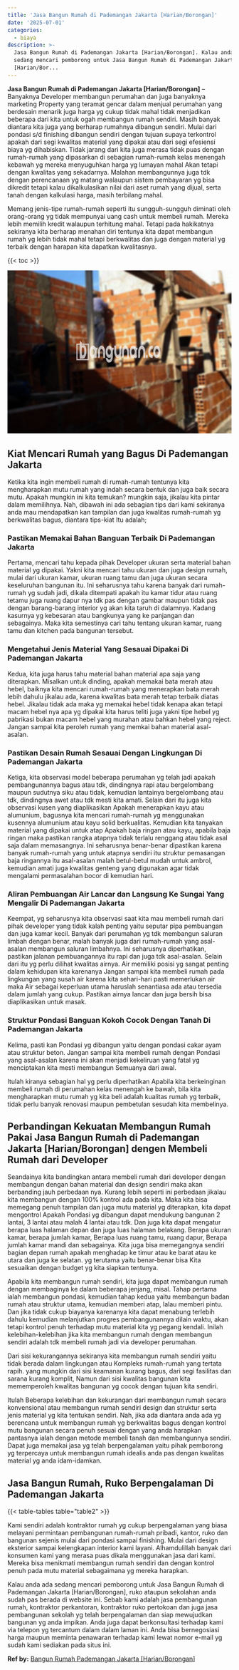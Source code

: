 ```yaml
---
title: 'Jasa Bangun Rumah di Pademangan Jakarta [Harian/Borongan]'
date: '2025-07-01'
categories:
  - biaya
description: >-
  Jasa Bangun Rumah di Pademangan Jakarta [Harian/Borongan]. Kalau anda ada
  sedang mencari pemborong untuk Jasa Bangun Rumah di Pademangan Jakarta
  [Harian/Bor...
---
```


**Jasa Bangun Rumah di Pademangan Jakarta \[Harian/Borongan\]** – Banyaknya Developer membangun perumahan dan juga banyaknya marketing Property yang teramat gencar dalam menjual perumahan yang berdesain menarik juga harga yg cukup tidak mahal tidak menjadikan beberapa dari kita untuk ogah membangun rumah sendiri. Masih banyak diantara kita juga yang berharap rumahnya dibangun sendiri. Mulai dari pondasi s/d finishing dibangun sendiri dengan tujuan supaya terkontrol apakah dari segi kwalitas material yang dipakai atau dari segi efesiensi biaya yg dihabiskan. Tidak jarang dari kita juga merasa tidak puas dengan rumah-rumah yang dipasarkan di sebagian rumah-rumah kelas menengah kebawah yg mereka menyuguhkan harga yg lumayan mahal Akan tetapi dengan kwalitas yang sekadarnya. Malahan membangunnya juga tdk dengan perencanaan yg matang walaupun sistem pembayaran yg bisa dikredit tetapi kalau dikalkulasikan nilai dari aset rumah yang dijual, serta tanah dengan kalkulasi harga, masih terbilang mahal.

Memang jenis-tipe rumah-rumah seperti itu sungguh-sungguh diminati oleh orang-orang yg tidak mempunyai uang cash untuk membeli rumah. Mereka lebih memilih kredit walaupun terhitung mahal. Tetapi pada hakikatnya sekiranya kita berharap menahan diri tentunya kita dapat membangun rumah yg lebih tidak mahal tetapi berkwalitas dan juga dengan material yg terbaik dengan harapan kita dapatkan kwalitasnya.

{{< toc >}}

![Jasa Bangun Rumah di Pademangan Jakarta [Harian/Borongan]](/images/borong-bangunan-24.png)

## Kiat Mencari Rumah yang Bagus Di Pademangan Jakarta

Ketika kita ingin membeli rumah di rumah-rumah tentunya kita mengharapkan mutu rumah yang indah secara bentuk dan juga baik secara mutu. Apakah mungkin ini kita temukan? mungkin saja, jikalau kita pintar dalam memilihnya. Nah, dibawah ini ada sebagian tips dari kami sekiranya anda mau mendapatkan kan tampilan dan juga kwalitas rumah-rumah yg berkwalitas bagus, diantara tips-kiat Itu adalah;

### Pastikan Memakai Bahan Banguan Terbaik Di Pademangan Jakarta

Pertama, mencari tahu kepada pihak Developer ukuran serta material bahan material yg dipakai. Yakni kita mencari tahu ukuran dan juga design rumah, mulai dari ukuran kamar, ukuran ruang tamu dan juga ukuran secara keseluruhan bangunan itu. Ini seharusnya tahu karena banyak dari rumah-rumah yg sudah jadi, dikala ditempati apakah itu kamar tidur atau ruang tetamu juga ruang dapur nya tdk pas dengan gambar maupun tidak pas dengan barang-barang interior yg akan kita taruh di dalamnya. Kadang kasurnya yg kebesaran atau bangkunya yang ke panjangan dan sebagainya. Maka kita semestinya cari tahu tentang ukuran kamar, ruang tamu dan kitchen pada bangunan tersebut.

### Mengetahui Jenis Material Yang Sesauai Dipakai Di Pademangan Jakarta

Kedua, kita juga harus tahu material bahan material apa saja yang diterapkan. Misalkan untuk dinding, apakah memakai bata merah atau hebel, baiknya kita mencari rumah-rumah yang menerapkan bata merah lebih dahulu jikalau ada, karena kwalitas bata merah tetap terbaik diatas hebel. Jikalau tidak ada maka yg memakai hebel tidak kenapa akan tetapi macam hebel nya apa yg dipakai kita harus teliti juga yakni tipe hebel yg pabrikasi bukan macam hebel yang murahan atau bahkan hebel yang reject. Jangan sampai kita peroleh rumah yang memkai bahan material asal-asalan.

### Pastikan Desain Rumah Sesauai Dengan Lingkungan Di Pademangan Jakarta

Ketiga, kita observasi model beberapa perumahan yg telah jadi apakah pembangunannya bagus atau tdk, dindingnya rapi atau bergelombang maupun sudutnya siku atau tidak, kemudian lantainya bergelombang atau tdk, dindingnya awet atau tdk mesti kita amati. Selain dari itu juga kita observasi kusen yang diaplikasikan Apakah menerapkan kayu atau alumunium, bagusnya kita mencari rumah-rumah yg menggunakan kusennya alumunium atau kayu solid berkualitas. Kemudian kita tanyakan material yang dipakai untuk atap Apakah baja ringan atau kayu, apabila baja ringan maka pastikan rangka atapnya tidak terlalu renggang atau tidak asal saja dalam memasangnya. Ini seharusnya benar-benar dipastikan karena banyak rumah-rumah yang untuk atapnya sendiri itu struktur pemasangan baja ringannya itu asal-asalan malah betul-betul mudah untuk ambrol, kemudian amati juga kwalitas genteng yang digunakan agar tidak mengalami permasalahan bocor di kemudian hari.

### Aliran Pembuangan Air Lancar dan Langsung Ke Sungai Yang Mengalir Di Pademangan Jakarta

Keempat, yg seharusnya kita observasi saat kita mau membeli rumah dari pihak developer yang tidak kalah penting yaitu seputar pipa pembuangan dan juga kamar kecil. Banyak dari perumahan yg tdk membangun saluran limbah dengan benar, malah banyak juga dari rumah-rumah yang asal-asalan membangun saluran limbahnya. Ini seharusnya diperhatikan, pastikan jalanan pembuangannya itu rapi dan juga tdk asal-asalan. Selain dari itu yg perlu dilihat kwalitas airnya. Air memiliki posisi yg sangat penting dalam kehidupan kita karenanya Jangan sampai kita membeli rumah pada lingkungan yang susah air karena kita sehari-hari pasti memerlukan air maka Air sebagai keperluan utama haruslah senantiasa ada atau tersedia dalam jumlah yang cukup. Pastikan airnya lancar dan juga bersih bisa diaplikasikan untuk masak.

### Struktur Pondasi Banguan Kokoh Cocok Dengan Tanah Di Pademangan Jakarta

Kelima, pasti kan Pondasi yg dibangun yaitu dengan pondasi cakar ayam atau struktur beton. Jangan sampai kita membeli rumah dengan Pondasi yang asal-asalan karena ini akan menjadi kekeliruan yang fatal yg menciptakan kita mesti membangun Semuanya dari awal.

Itulah kiranya sebagian hal yg perlu diperhatikan Apabila kita berkeinginan membeli rumah di perumahan kelas menengah ke bawah, bila kita mengharapkan mutu rumah yg kita beli adalah kualitas rumah yg terbaik, tidak perlu banyak renovasi maupun pembetulan sesudah kita membelinya.

## Perbandingan Kekuatan Membangun Rumah Pakai Jasa Bangun Rumah di Pademangan Jakarta \[Harian/Borongan\] dengen Membeli Rumah dari Developer

Seandainya kita bandingkan antara membeli rumah dari developer dengan membangun dengan bahan material dan design sendiri maka akan berbanding jauh perbedaan nya. Kurang lebih seperti ini perbedaan jikalau kita membangun dengan 100% kontrol ada pada kita. Maka kita bisa memegang penuh tampilan dan juga mutu material yg diterapkan, kita dapat mengontrol Apakah Pondasi yg dibangun dapat mendukung bangunan 2 lantai, 3 lantai atau malah 4 lantai atau tdk. Dan juga kita dapat mengatur berapa luas halaman depan dan juga luas halaman belakang. Berapa ukuran kamar, berapa jumlah kamar, Berapa luas ruang tamu, ruang dapur, Berapa jumlah kamar mandi dan sebagainya. Kita juga bisa memegangnya sendiri bagian depan rumah apakah menghadap ke timur atau ke barat atau ke utara dan juga ke selatan. yg terutama yaitu benar-benar bisa Kita sesuaikan dengan budget yg kita siapkan tentunya.

Apabila kita membangun rumah sendiri, kita juga dapat membangun rumah dengan membaginya ke dalam beberapa jenjang, misal. Tahap pertama ialah membangun pondasi, kemudian tahap kedua yaitu membangun badan rumah atau struktur utama, kemudian memberi atap, lalau memberi pintu. Dan jika tidak cukup biayanya karenanya kita dapat menabung terlebih dahulu kemudian melanjutkan progres pembangunannya dilain waktu, akan tetapi kontrol penuh terhadap mutu material kita yg pegang kendali. Inilah kelebihan-kelebihan jika kita membangun rumah dengan membangun sendiri adalah tdk membeli rumah jadi via developer perumahan.

Dari sisi kekurangannya sekiranya kita membangun rumah sendiri yaitu tidak berada dalam lingkungan atau Kompleks rumah-rumah yang tertata rapih. yang mungkin dari sisi keamanan kurang bagus, dari segi fasilitas dan sarana kurang komplit, Namun dari sisi kwalitas bangunan kita mememperoleh kwalitas bangunan yg cocok dengan tujuan kita sendiri.

Itulah Beberapa kelebihan dan kekurangan dari membangun rumah secara konvensional atau membangun rumah sendiri design dan struktur serta jenis material yg kita tentukan sendiri. Nah, jika ada diantara anda ada yg berencana untuk membangun rumah yg berkwalitas bagus dengan kontrol mutu bangunan secara penuh sesuai dengan yang anda harapkan pantasnya ialah dengan metode membeli tanah dan membangunnya sendiri. Dapat juga memakai jasa yg telah berpengalaman yaitu pihak pemborong yg terpercaya untuk membangun rumah idealis anda pas dengan kwalitas material yg anda idam-idamkan.

## Jasa Bangun Rumah, Ruko Berpengalaman Di Pademangan Jakarta

{{< table-tables table="table2" >}}

Kami sendiri adalah kontraktor rumah yg cukup berpengalaman yang biasa melayani permintaan pembangunan rumah-rumah pribadi, kantor, ruko dan bangunan sejenis mulai dari pondasi sampai finishing. Mulai dari design eksterior sampai kelengkapan interior kami layani. Alhamdulillah banyak dari konsumen kami yang merasa puas dikala menggunakan jasa dari kami. Mereka bisa menikmati membangun rumah sendiri dan dengan kontrol penuh pada mutu material sebagaimana yg mereka harapkan.

Kalau anda ada sedang mencari pemborong untuk Jasa Bangun Rumah di Pademangan Jakarta \[Harian/Borongan\], ruko ataupun sekolahan anda sudah pas berada di website ini. Sebab kami adalah jasa pembangunan rumah, kontraktor perkantoran, kontraktor ruko pertokoan dan juga jasa pembangunan sekolah yg telah berpengalaman dan siap mewujudkan bangunan yg anda impikan. Anda juga dapat berkonsultasi terhadap kami via telepon yg tercantum dalam dalam laman ini. Anda bisa bernegosiasi harga maupun meminta penawaran terhadap kami lewat nomor e-mail yg sudah kami sediakan pada situs ini.

**Ref by:** [Bangun Rumah Pademangan Jakarta [Harian/Borongan]](https://id.wikipedia.org/wiki/Bangun)
